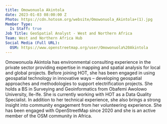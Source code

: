 ```yaml
---
title: Omowonuola Akintola
date: 2023-01-03 08:00:00 Z
Photo: https://cdn.hotosm.org/website/Omowonuola_Akintola+(1).jpg
Member Type:
  Is Staff: true
Job Title: GeoSpatial Analyst - West and Northern Africa
Team: West and Northern Africa Hub
Social Media (Full URL):
  OSM: https://www.openstreetmap.org/user/Omowonuola%20Akintola
---
```


Omowonuola Akintola has environmental consulting experience in the private sector providing expertise in mapping and spatial analysis for local and global projects. Before joining HOT, she has been engaged in using geospatial technology in innovative ways – developing geospatial approaches and methodologies to support electrification projects. She holds a BS in Surveying and Geoinformatics from Obafemi Awolowo University, Ile-Ife. 
She is currently working with HOT as a Data Quality Specialist.
In addition to her technical experience, she also brings a strong insight into community engagement from her volunteering experience. She has been engaged with OpenStreetMap since 2020 and she is an active member of the OSM community in Africa.